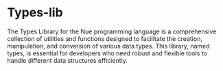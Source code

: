# Types-lib

The Types Library for the Nue programming language is a comprehensive collection of utilities and functions designed to facilitate the creation, manipulation, and conversion of various data types. This library, named types, is essential for developers who need robust and flexible tools to handle different data structures efficiently.



